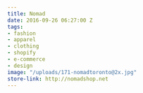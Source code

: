 ```yaml
---
title: Nomad
date: 2016-09-26 06:27:00 Z
tags:
- fashion
- apparel
- clothing
- shopify
- e-commerce
- design
image: "/uploads/171-nomadtoronto@2x.jpg"
store-link: http://nomadshop.net
---
```


